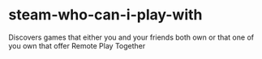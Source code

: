 # steam-who-can-i-play-with
Discovers games that either you and your friends both own or that one of you own that offer Remote Play Together
